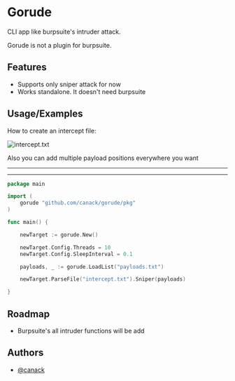 
# Gorude

CLI app like burpsuite's intruder attack.

Gorude is not a plugin for burpsuite.



## Features

- Supports only sniper attack for now
- Works standalone. It doesn't need burpsuite

## Usage/Examples

How to create an intercept file:

![intercept.txt](https://raw.githubusercontent.com/canack/gorude/main/get-intercept.gif)

Also you can add multiple payload positions everywhere you want

---
---

```go
package main

import (
	gorude "github.com/canack/gorude/pkg"
)

func main() {

	newTarget := gorude.New()

	newTarget.Config.Threads = 10
	newTarget.Config.SleepInterval = 0.1

	payloads, _ := gorude.LoadList("payloads.txt")

	newTarget.ParseFile("intercept.txt").Sniper(payloads)

}
```



## Roadmap

- Burpsuite's all intruder functions will be add
## Authors

- [@canack](https://www.github.com/canack)

